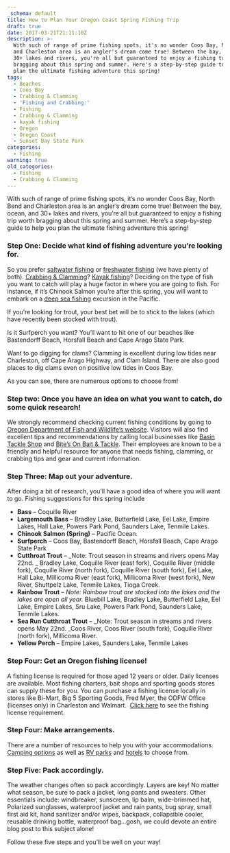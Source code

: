 ```yaml
---
_schema: default
title: How to Plan Your Oregon Coast Spring Fishing Trip
draft: true
date: 2017-03-21T21:11:10Z
description: >-
  With such of range of prime fishing spots, it's no wonder Coos Bay, North Bend
  and Charleston area is an angler's dream come true! Between the bay, ocean and
  30+ lakes and rivers, you're all but guaranteed to enjoy a fishing trip worth
  bragging about this spring and summer. Here's a step-by-step guide to help you
  plan the ultimate fishing adventure this spring!
tags:
  - Beaches
  - Coos Bay
  - Crabbing & Clamming
  - 'Fishing and Crabbing:'
  - Fishing
  - Crabbing & Clamming
  - kayak fishing
  - Oregon
  - Oregon Coast
  - Sunset Bay State Park
categories:
  - Fishing
warning: true
old_categories:
  - Fishing
  - Crabbing & Clamming
---
```

With such of range of prime fishing spots, it’s no wonder Coos Bay, North Bend and Charleston area is an angler’s dream come true! Between the bay, ocean, and 30+ lakes and rivers, you’re all but guaranteed to enjoy a fishing trip worth bragging about this spring and summer. Here’s a step-by-step guide to help you plan the ultimate fishing adventure this spring!

### Step One: Decide what kind of fishing adventure you’re looking for.

So you prefer [saltwater fishing](http://www.oregonsadventurecoast.com/trip-ideas/saltwater-fishing-ocean-bay/) or [freshwater fishing](http://www.oregonsadventurecoast.com/trip-ideas/fresh-water-fishing-options-by-body-of-water/) (we have plenty of both). [Crabbing & Clamming](http://www.oregonsadventurecoast.com/featured-adventures/fishing-crabbing-clamming/)? <a href="http://www.oregonsadventurecoast.com/2017/02/where-can-i-find-the-best-kayak-fishing-on-oregons-adventure-coast/" target="_blank" rel="noopener noreferrer">Kayak fishing</a>? Deciding on the type of fish you want to catch will play a huge factor in where you are going to fish. For instance, if it’s Chinook Salmon you’re after this spring, you will want to embark on a [deep sea fishing](/2016/05/deep-sea-fishing-on-oregons-south-coast-with-betty-kay-charters/) excursion in the Pacific.

If you’re looking for trout, your best bet will be to stick to the lakes (which have recently been stocked with trout).

Is it Surfperch you want? You’ll want to hit one of our beaches like Bastendorff Beach, Horsfall Beach and Cape Arago State Park.

Want to go digging for clams? Clamming is excellent during low tides near Charleston, off Cape Arago Highway, and Clam Island. There are also good places to dig clams even on positive low tides in Coos Bay.

As you can see, there are numerous options to choose from!

### Step two: Once you have an idea on what you want to catch, do some quick research!

We strongly recommend checking current fishing conditions by going to <a href="http://www.dfw.state.or.us/RR/southwest/#fishing" target="_blank" rel="noopener noreferrer">Oregon Department of Fish and Wildlife’s website</a>. Visitors will also find excellent tips and recommendations by calling local businesses like <a href="https://www.facebook.com/basintacklecharleston/" target="_blank" rel="noopener noreferrer">Basin Tackle Shop</a> and <a href="https://www.yelp.com/biz/bites-on-bait-and-tackle-coos-bay" target="_blank" rel="noopener noreferrer">Bite’s On Bait &amp; Tackle</a>. Their employees are known to be a friendly and helpful resource for anyone that needs fishing, clamming, or crabbing tips and gear and current information.

### Step Three: Map out your adventure.

After doing a bit of research, you’ll have a good idea of where you will want to go. Fishing suggestions for this spring include

* **Bass** – Coquille River
* **Largemouth Bass** – Bradley Lake, Butterfield Lake, Eel Lake, Empire Lakes, Hall Lake, Powers Park Pond, Saunders Lake, Tenmile Lakes.
* **Chinook Salmon (Spring)** – Pacific Ocean.
* **Surfperch** – Coos Bay, Bastendorff Beach, Horsfall Beach, Cape Arago State Park
* **Cutthroat Trout** – \_Note: Trout season in streams and rivers opens <span class="aBn" tabindex="0" data-term="goog_80746845"><span class="aQJ">May 22nd</span></span>.&nbsp;\_ Bradley Lake, Coquille River (east fork), Coquille River (middle fork), Coquille River (north fork), Coquille River (south fork), Eel Lake, Hall Lake, Millicoma River (east fork), Millicoma River (west fork), New River, Shuttpelz Lake, Tenmile Lakes, Tioga Creek.
* **Rainbow Trout** – *Note:&nbsp;Rainbow trout are stocked into the lakes and the lakes are open all year.* Bluebill Lake, Bradley Lake, Butterfield Lake, Eel Lake, Empire Lakes, Sru Lake, Powers Park Pond, Saunders Lake, Tenmile Lakes.
* **Sea Run Cutthroat Trout** – \_Note: Trout season in streams and rivers opens <span class="aBn" tabindex="0" data-term="goog_80746845"><span class="aQJ">May 22nd</span></span>.&nbsp;\_Coos River, Coos River (south fork), Coquille River (north fork), Millicoma River.
* **Yellow Perch** – Empire Lakes, Saunders Lake, Tenmile Lakes

### Step Four: Get an Oregon fishing license!

A fishing license is required for those aged 12 years or older. Daily licenses are available. Most fishing charters, bait shops and sporting goods stores can supply these for you. You can purchase a fishing license locally in stores like Bi-Mart, Big 5 Sporting Goods, Fred Myer, the ODFW Office (licenses only) in Charleston and Walmart. &nbsp;[Click here](https://www.oregonsadventurecoast.com/fishing-license-requirements/) to see the fishing license requirement.

### Step Four: Make arrangements.

There are a number of resources to help you with your accommodations. [Camping options](http://oregonstateparks.org/index.cfm?do=parkPage.dsp_parkPage&amp;parkId=70) as well as <a href="http://www.rvparkreviews.com/regions/oregon/coos-bay" target="_blank" rel="noopener noreferrer">RV parks</a> and&nbsp;[hotels](http://www.oregonsadventurecoast.com/lodging/) to choose from.

### Step Five: Pack accordingly.

The weather changes often so pack accordingly. Layers are key! No matter what season, be sure to pack a jacket, long pants and sweaters. Other essentials include: windbreaker, sunscreen, lip balm, wide-brimmed hat, Polarized sunglasses, waterproof jacket and rain pants, bug spray, small first aid kit, hand sanitizer and/or wipes,&nbsp;backpack, collapsible cooler, reusable drinking bottle, waterproof bag…gosh, we could devote an entire blog post to this subject alone!

Follow these five steps and you’ll be well on your way!